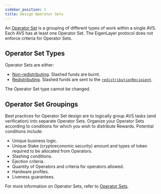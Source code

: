 ```yaml
---
sidebar_position: 1
title: Design Operator Sets
---
```


An [Operator Set](../../../../concepts/operator-sets/operator-sets-concept.md) is a grouping of different types of work within a single AVS. Each AVS has at least one Operator Set. The 
EigenLayer protocol does not enforce criteria for Operator Sets.

## Operator Set Types

Operator Sets are either:
* [Non-redistributing](create-operator-sets.md#create-operator-set). Slashed funds are burnt.
* [Redistributing](create-operator-sets.md#create-redistributing-operator-set). Slashed funds are sent to the [`redistributionRecipient`](../../../concepts/slashing/slashing-concept-developers.md#redistribution-recipient).

The Operator Set type cannot be changed.

## Operator Set Groupings

Best practices for Operator Set design are to logically group AVS tasks (and verification) into separate Operator Sets. 
Organize your Operator Sets according to conditions for which you wish to distribute Rewards. Potential conditions include:
* Unique business logic.
* Unique Stake (cryptoeconomic security) amount and types of token required to be allocated from Operators.
* Slashing conditions.
* Ejection criteria.
* Quantity of Operators and criteria for operators allowed.
* Hardware profiles.
* Liveness guarantees.

For more information on Operator Sets, refer to [Operator Sets](../../../../concepts/operator-sets/operator-sets-concept).